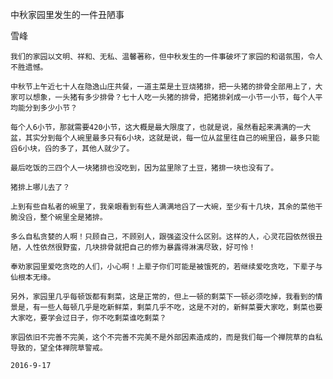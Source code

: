 中秋家园里发生的一件丑陋事

雪峰


    我们的家园以文明、祥和、无私、温馨著称，但中秋发生的一件事破坏了家园的和谐氛围，令人不胜遗憾。

    中秋节上午近七十人在隐逸山庄共餐，一道主菜是土豆烧猪排，把一头猪的排骨全部用上了，大家可以想象，一头猪有多少排骨？七十人吃一头猪的排骨，把猪排剁成一小节一小节，每个人平均能分到多少小节？

    每个人6小节，那就需要420小节，这大概是最大限度了，也就是说，虽然看起来满满的一大盆，其实分到每个人碗里最多只有6小块，这就是说，每一位从盆里往自己的碗里舀，最多只能舀6小块，舀的多了，其他人就少了。

    最后吃饭的三四个人一块猪排也没吃到，因为盆里除了土豆，猪排一块也没有了。

    猪排上哪儿去了？

    上到有些自私者的碗里了，我亲眼看到有些人满满地舀了一大碗，至少有十几块，其余的菜他干脆没舀，整个碗里全是猪排。

    多么自私贪婪的人啊！只顾自己，不顾别人，跟强盗没什么区别。这样的人，心灵花园依然很丑陋，人性依然很野蛮，几块排骨就把自己的修为暴露得淋漓尽致，好可怜！

    奉劝家园里爱吃贪吃的人们，小心啊！上辈子你们可能是被饿死的，若继续爱吃贪吃，下辈子与仙根本无缘。

    另外，家园里几乎每顿饭都有剩菜，这是正常的，但上一顿的剩菜下一顿必须吃掉，我看到的情景是，有一些人每顿几乎是吃新鲜菜，剩菜几乎不吃，这是不对的，新鲜菜要大家吃，剩菜也要大家吃，要学会过日子，你不吃剩菜谁吃剩菜？

    家园依旧不完善不完美，这个不完善不完美不是外部因素造成的，而是我们每一个禅院草的自私导致的，望全体禅院草警戒。

    2016-9-17



